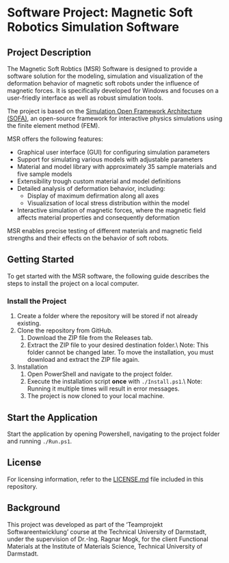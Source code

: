# Software Project: Magnetic Soft Robotics Simulation Software

## Project Description

The Magnetic Soft Robtics (MSR) Software is designed to provide a software solution for the modeling,
simulation and visualization of the deformation behavior of magnetic soft robots under the influence of magnetic forces.
It is specifically developed for Windows and focuses on a user-friedly interface as well as robust simulation tools.

The project is based on the [Simulation Open Framework Architecture (SOFA)](https://www.sofa-framework.org),
an open-source framework for interactive physics simulations using the finite element method (FEM).

MSR offers the following features:

- Graphical user interface (GUI) for configuring simulation parameters
- Support for simulating various models with adjustable parameters
- Material and model library with approximately 35 sample materials and five sample models
- Extensibility trough custom material and model definitions
- Detailed analysis of deformation behavior, including:
  - Display of maximum defirmation along all axes
  - Visualizsation of local stress distribution within the model
- Interactive simulation of magnetic forces, where the magnetic field affects material properties and consequently deformation

MSR enables precise testing of different materials and magnetic field strengths and their effects on the behavior of soft robots.

## Getting Started

To get started with the MSR software, the following guide describes the steps to install the project on a local computer.

### Install the Project

1. Create a folder where the repository will be stored if not already existing.
2. Clone the repository from GitHub.
   1. Download the ZIP file from the Releases tab.
   2. Extract the ZIP file to your desired destination folder.\\
    Note: This folder cannot be changed later. To move the installation, you must download and extract the ZIP file again.
3. Installation
   1. Open PowerShell and navigate to the project folder.
   2. Execute the installation script **once** with `./Install.ps1`.\\
    Note: Running it multiple times will result in error messages.
   3. The project is now cloned to your local machine.

## Start the Application

Start the application by opening Powershell, navigating to the project folder and running `./Run.ps1`.

## License

For licensing information, refer to the [LICENSE.md](./LICENSE.md) file included in this repository.

## Background

This project was developed as part of the ‘Teamprojekt Softwareentwicklung’ course at the Technical University of Darmstadt, under the supervision of Dr.-Ing. Ragnar Mogk, for the client Functional Materials at the Institute of Materials Science, Technical University of Darmstadt.
